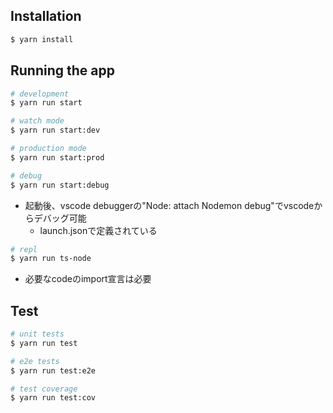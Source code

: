 
## Installation

```bash
$ yarn install
```

## Running the app

```bash
# development
$ yarn run start

# watch mode
$ yarn run start:dev

# production mode
$ yarn run start:prod
```

```bash
# debug
$ yarn run start:debug
```

* 起動後、vscode debuggerの"Node: attach Nodemon debug"でvscodeからデバッグ可能
    + launch.jsonで定義されている

```bash
# repl
$ yarn run ts-node
```

* 必要なcodeのimport宣言は必要

## Test

```bash
# unit tests
$ yarn run test

# e2e tests
$ yarn run test:e2e

# test coverage
$ yarn run test:cov
```
